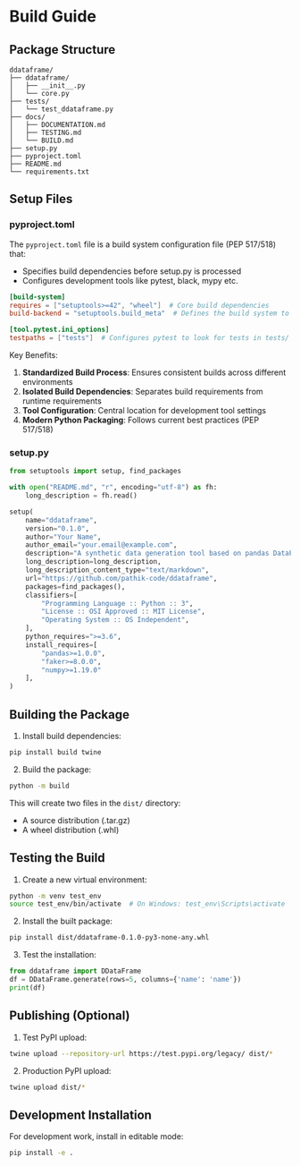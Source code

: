 # Build Guide

## Package Structure
```
ddataframe/
├── ddataframe/
│   ├── __init__.py
│   └── core.py
├── tests/
│   └── test_ddataframe.py
├── docs/
│   ├── DOCUMENTATION.md
│   ├── TESTING.md
│   └── BUILD.md
├── setup.py
├── pyproject.toml
├── README.md
└── requirements.txt
```

## Setup Files

### pyproject.toml
The `pyproject.toml` file is a build system configuration file (PEP 517/518) that:
- Specifies build dependencies before setup.py is processed
- Configures development tools like pytest, black, mypy etc.

```toml
[build-system]
requires = ["setuptools>=42", "wheel"]  # Core build dependencies
build-backend = "setuptools.build_meta"  # Defines the build system to use

[tool.pytest.ini_options]
testpaths = ["tests"]  # Configures pytest to look for tests in tests/ directory
```

Key Benefits:
1. **Standardized Build Process**: Ensures consistent builds across different environments
2. **Isolated Build Dependencies**: Separates build requirements from runtime requirements
3. **Tool Configuration**: Central location for development tool settings
4. **Modern Python Packaging**: Follows current best practices (PEP 517/518)

### setup.py
```python
from setuptools import setup, find_packages

with open("README.md", "r", encoding="utf-8") as fh:
    long_description = fh.read()

setup(
    name="ddataframe",
    version="0.1.0",
    author="Your Name",
    author_email="your.email@example.com",
    description="A synthetic data generation tool based on pandas DataFrame",
    long_description=long_description,
    long_description_content_type="text/markdown",
    url="https://github.com/pathik-code/ddataframe",
    packages=find_packages(),
    classifiers=[
        "Programming Language :: Python :: 3",
        "License :: OSI Approved :: MIT License",
        "Operating System :: OS Independent",
    ],
    python_requires=">=3.6",
    install_requires=[
        "pandas>=1.0.0",
        "faker>=8.0.0",
        "numpy>=1.19.0"
    ],
)
```

## Building the Package

1. Install build dependencies:
```bash
pip install build twine
```

2. Build the package:
```bash
python -m build
```

This will create two files in the `dist/` directory:
- A source distribution (.tar.gz)
- A wheel distribution (.whl)

## Testing the Build

1. Create a new virtual environment:
```bash
python -m venv test_env
source test_env/bin/activate  # On Windows: test_env\Scripts\activate
```

2. Install the built package:
```bash
pip install dist/ddataframe-0.1.0-py3-none-any.whl
```

3. Test the installation:
```python
from ddataframe import DDataFrame
df = DDataFrame.generate(rows=5, columns={'name': 'name'})
print(df)
```

## Publishing (Optional)

1. Test PyPI upload:
```bash
twine upload --repository-url https://test.pypi.org/legacy/ dist/*
```

2. Production PyPI upload:
```bash
twine upload dist/*
```

## Development Installation

For development work, install in editable mode:
```bash
pip install -e .
```
